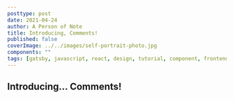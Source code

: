 ```yaml
---
posttype: post
date: 2021-04-24
author: A Person of Note
title: Introducing, Comments!
published: false
coverImage: ../../images/self-portrait-photo.jpg
components: ""
tags: [gatsby, javascript, react, design, tutorial, component, frontend]
---
```


## Introducing... Comments!


<div style="padding-bottom: 2rem"></div>
